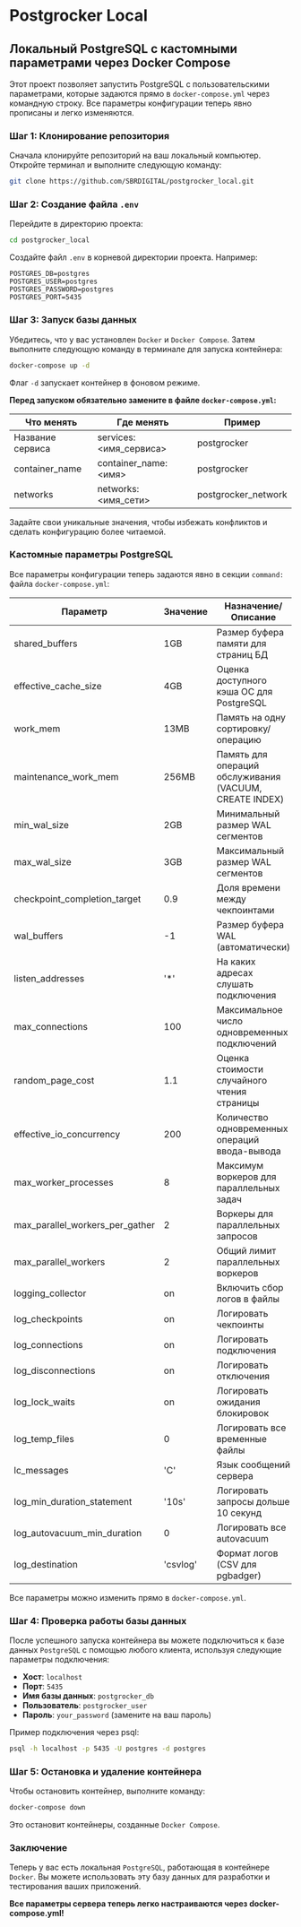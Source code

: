 # Postgrocker Local

## Локальный PostgreSQL с кастомными параметрами через Docker Compose
Этот проект позволяет запустить PostgreSQL с пользовательскими параметрами, которые задаются прямо в `docker-compose.yml` через командную строку.
Все параметры конфигурации теперь явно прописаны и легко изменяются.

### Шаг 1: Клонирование репозитория
Сначала клонируйте репозиторий на ваш локальный компьютер. Откройте терминал и выполните следующую команду:
```bash
git clone https://github.com/SBRDIGITAL/postgrocker_local.git
```

### Шаг 2: Создание файла `.env`
Перейдите в директорию проекта:
```bash
cd postgrocker_local
```

Создайте файл `.env` в корневой директории проекта. Например:
```env
POSTGRES_DB=postgres
POSTGRES_USER=postgres
POSTGRES_PASSWORD=postgres
POSTGRES_PORT=5435
```

### Шаг 3: Запуск базы данных
Убедитесь, что у вас установлен `Docker` и `Docker Compose`. Затем выполните следующую команду в терминале для запуска контейнера:
```bash
docker-compose up -d
```
Флаг `-d` запускает контейнер в фоновом режиме.

**Перед запуском обязательно замените в файле `docker-compose.yml`:**

| Что менять         | Где менять                | Пример                |
|--------------------|--------------------------|-----------------------|
| Название сервиса   | services: <имя_сервиса>  | postgrocker           |
| container_name     | container_name: <имя>    | postgrocker           |
| networks           | networks: <имя_сети>     | postgrocker_network   |

Задайте свои уникальные значения, чтобы избежать конфликтов и сделать конфигурацию более читаемой.

### Кастомные параметры PostgreSQL
Все параметры конфигурации теперь задаются явно в секции `command:` файла `docker-compose.yml`:

| Параметр                      | Значение      | Назначение/Описание |
|-------------------------------|--------------|---------------------|
| shared_buffers                | 1GB          | Размер буфера памяти для страниц БД |
| effective_cache_size          | 4GB          | Оценка доступного кэша ОС для PostgreSQL |
| work_mem                      | 13MB         | Память на одну сортировку/операцию |
| maintenance_work_mem          | 256MB        | Память для операций обслуживания (VACUUM, CREATE INDEX) |
| min_wal_size                  | 2GB          | Минимальный размер WAL сегментов |
| max_wal_size                  | 3GB          | Максимальный размер WAL сегментов |
| checkpoint_completion_target  | 0.9          | Доля времени между чекпоинтами |
| wal_buffers                   | -1           | Размер буфера WAL (автоматически) |
| listen_addresses              | '*'          | На каких адресах слушать подключения |
| max_connections               | 100          | Максимальное число одновременных подключений |
| random_page_cost              | 1.1          | Оценка стоимости случайного чтения страницы |
| effective_io_concurrency      | 200          | Количество одновременных операций ввода-вывода |
| max_worker_processes          | 8            | Максимум воркеров для параллельных задач |
| max_parallel_workers_per_gather | 2         | Воркеры для параллельных запросов |
| max_parallel_workers          | 2            | Общий лимит параллельных воркеров |
| logging_collector             | on           | Включить сбор логов в файлы |
| log_checkpoints               | on           | Логировать чекпоинты |
| log_connections               | on           | Логировать подключения |
| log_disconnections            | on           | Логировать отключения |
| log_lock_waits                | on           | Логировать ожидания блокировок |
| log_temp_files                | 0            | Логировать все временные файлы |
| lc_messages                   | 'C'          | Язык сообщений сервера |
| log_min_duration_statement    | '10s'        | Логировать запросы дольше 10 секунд |
| log_autovacuum_min_duration   | 0            | Логировать все autovacuum |
| log_destination               | 'csvlog'     | Формат логов (CSV для pgbadger) |

Все параметры можно изменить прямо в `docker-compose.yml`.

### Шаг 4: Проверка работы базы данных
После успешного запуска контейнера вы можете подключиться к базе данных `PostgreSQL` с помощью любого клиента, используя следующие параметры подключения:
- **Хост**: `localhost`
- **Порт**: `5435`
- **Имя базы данных**: `postgrocker_db`
- **Пользователь**: `postgrocker_user`
- **Пароль**: `your_password` (замените на ваш пароль)

Пример подключения через psql:
```bash
psql -h localhost -p 5435 -U postgres -d postgres
```

### Шаг 5: Остановка и удаление контейнера
Чтобы остановить контейнер, выполните команду:
```bash
docker-compose down
```
Это остановит контейнеры, созданные `Docker Compose`.

### Заключение
Теперь у вас есть локальная `PostgreSQL`, работающая в контейнере `Docker`.
Вы можете использовать эту базу данных для разработки и тестирования ваших приложений.

**Все параметры сервера теперь легко настраиваются через docker-compose.yml!**
